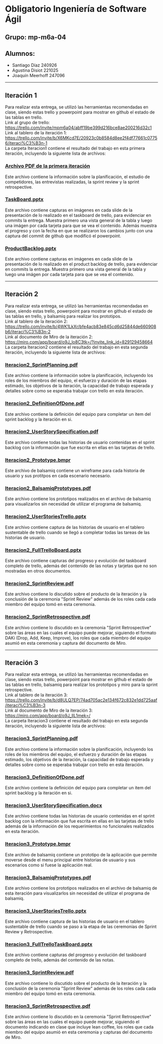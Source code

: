 # Obligatorio Ingeniería de Software Ágil
## Grupo: mp-m6a-04
## Alumnos:
- Santiago Díaz 240926
- Agustina Disiot 221025
- Joaquín Meerhoff 247096

---
## Iteración 1
Para realizar esta entrega, se utilizó las herramientas recomendadas en clase, siendo estas trello y powerpoint para mostrar en github el estado de las tablas en trello. 
<br>
Link al grupo de trello: https://trello.com/invite/mpm6a04/abff19be399d216bce8ae200216d32c1 
<br>
Link al tablero de la iteración 1: https://trello.com/invite/b/X6MKcd7E/20923c0b8584d8ee2f4df77661c07756/iteraci%C3%B3n-1
<br>
La carpeta Iteracion1 contiene el resultado del trabajo en esta primera iteración, incluyendo la siguiente lista de archivos:

### [Archivo PDF de la primera iteración](./Iteracion1/Iteracion1.pdf)
Este archivo contiene la información sobre la planificación, el estudio de competidores, las entrevistas realizadas, la sprint review y la sprint retrospective.

### [TaskBoard.pptx](./Iteracion1/TaskBoard.pptx)
Este archivo contiene capturas en imágenes en cada slide de la presentación de lo realizado en el taskboard de trello, para evidenciar en commits la entrega. Muestra primero una vista general de la tabla y luego una imágen por cada tarjeta para que se vea el contenido. Además muestra el progreso y con la fecha en que se realizaron los cambios junto con una captura del commit de github que modificó el powerpoint.

### [ProductBacklog.pptx](./Iteracion1/ProductBacklog.pptx)
Este archivo contiene capturas en imágenes en cada slide de la presentación de lo realizado en el product backlog de trello, para evidenciar en commits la entrega. Muestra primero una vista general de la tabla y luego una imágen por cada tarjeta para que se vea el contenido.

---
## Iteración 2
Para realizar esta entrega, se utilizó las herramientas recomendadas en clase, siendo estas trello, powerpoint para mostrar en github el estado de las tablas en trello, y balsamiq para realizar los prototipos. 
<br>
Link al tablero de la iteración 2: https://trello.com/invite/b/4WK1LkXr/bfe4acb83e845cd6d25844de660908b6/iteraci%C3%B3n-2
<br>
Link al documento de Miro de la iteración 2: https://miro.com/app/board/o9J_lo8C3tk=/?invite_link_id=829129458664
<br>
La carpeta Iteracion2 contiene el resultado del trabajo en esta segunda iteración, incluyendo la siguiente lista de archivos:

### [Iteracion2_SprintPlanning.pdf](./Iteracion2/Iteracion2_SprintPlanning.pdf)
Este archivo contiene la información sobre la planificación, incluyendo los roles de los miembros del equipo, el esfuerzo y duración de las etapas estimado, los objetivos de la iteración, la capacidad de trabajo esperada y detalles sobre como se esperaba trabajar con trello en esta iteración.

### [Iteracion2_DefinitionOfDone.pdf](./Iteracion2/Iteracion2_DefinitionOfDone.pdf)
Este archivo contiene la definición del equipo para completar un item del sprint backlog y la iteración en si.

### [Iteracion2_UserStorySpecification.pdf](./Iteracion2/Iteracion2_UserStorySpecification.pdf)
Este archivo contiene todas las historias de usuario contenidas en el sprint backlog con la información que fue escrita en ellas en las tarjetas de trello.

### [Iteracion2_Prototype.bmpr](./Iteracion2/Iteracion2_Prototype.bmpr)
Este archivo de balsamiq contiene un wireframe para cada historia de usuario y sus protitpos en cada escenario necesario.

### [Iteracion2_BalsamiqPrototypes.pdf](./Iteracion2/Iteracion2_BalsamiqPrototypes.pdf)
Este archivo contiene los prototipos realizados en el archivo de balsamiq para visualizarlos sin necesidad de utilizar el programa de balsamiq.

### [Iteracion2_UserStoriesTrello.pptx](./Iteracion2/Iteracion2_UserStoriesTrello.pptx)
Este archivo contiene captura de las historias de usuario en el tablero sustentable de trello cuando se llegó a completar todas las tareas de las historias de usuario.

### [Iteracion2_FullTrelloBoard.pptx](./Iteracion2/Iteracion2_FullTrelloBoard.pptx)
Este archivo contiene capturas del progreso y evolución del taskboard completo de trello, además del contenido de las notas y tarjetas que no son mostradas en otros documentos.

### [Iteracion2_SprintReview.pdf](./Iteracion2/Iteracion2_SprintReview.pdf)
Este archivo contiene lo discutido sobre el producto de la iteración y la conclusión de la ceremonia "Sprint Review" además de los roles cada cada miembro del equipo tomó en esta ceremonia.

### [Iteracion2_SprintRetrospective.pdf](./Iteracion2/Iteracion2_SprintRetrospective.pdf)
Este archivo contiene lo discutido en la ceremonia "Sprint Retrospective" sobre las áreas en las cuales el equipo puede mejorar, siguiendo el formato DAKi (Drop, Add, Keep, Improve), los roles que cada miembro del equipo asumió en esta ceremonia y captura del documento de Miro.

---
## Iteración 3
Para realizar esta entrega, se utilizó las herramientas recomendadas en clase, siendo estas trello, powerpoint para mostrar en github el estado de las tablas en trello, balsamiq para realizar los prototipos y miro para la sprint retrospective.
<br>
Link al tablero de la iteración 3: https://trello.com/invite/b/d8ULQ7EP/74ad705ac2e134f672c832e1dd725aaf/iteraci%C3%B3n-3
<br>
Link al documento de Miro de la iteración 3: https://miro.com/app/board/o9J_llL1mek=/
<br>
La carpeta Iteracion3 contiene el resultado del trabajo en esta segunda iteración, incluyendo la siguiente lista de archivos:

### [Iteracion3_SprintPlanning.pdf](./Iteracion3/Iteracion3_SprintPlanning.pdf)
Este archivo contiene la información sobre la planificación, incluyendo los roles de los miembros del equipo, el esfuerzo y duración de las etapas estimado, los objetivos de la iteración, la capacidad de trabajo esperada y detalles sobre como se esperaba trabajar con trello en esta iteración.

### [Iteracion3_DefinitionOfDone.pdf](./Iteracion3/Iteracion3_DefinitionOfDone.pdf)
Este archivo contiene la definición del equipo para completar un item del sprint backlog y la iteración en si.

### [Iteracion3_UserStorySpecification.docx](./Iteracion3/Iteracion3_UserStorySpecification.docx)
Este archivo contiene todas las historias de usuario contenidas en el sprint backlog con la información que fue escrita en ellas en las tarjetas de trello además de la información de los requerimientos no funcionales realizados en esta iteración.

### [Iteracion3_Prototype.bmpr](./Iteracion3/Iteracion3_Prototype.bmpr)
Este archivo de balsamiq contiene un prototipo de la aplicación que permite moverse desde el menu principal entre historias de usuario y sus escenarios como si fuese la aplicación real.

### [Iteracion3_BalsamiqPrototypes.pdf](./Iteracion3/Iteracion3_BalsamiqPrototypes.pdf)
Este archivo contiene los prototipos realizados en el archivo de balsamiq de esta iteración para visualizarlos sin necesidad de utilizar el programa de balsamiq.

### [Iteracion3_UserStoriesTrello.pptx](./Iteracion3/Iteracion3_UserStoriesTrello.pptx)
Este archivo contiene captura de las historias de usuario en el tablero sustentable de trello cuando se paso a la etapa de las ceremonias de Sprint Review y Retrospective.

### [Iteracion3_FullTrelloTaskBoard.pptx](Iteracion3\Iteracion3_FullTrelloTaskBoard.pptx)
Este archivo contiene capturas del progreso y evolución del taskboard completo de trello, además del contenido de las notas.

### [Iteracion3_SprintReview.pdf](./Iteracion3/Iteracion3_SprintReview.pdf)
Este archivo contiene lo discutido sobre el producto de la iteración y la conclusión de la ceremonia "Sprint Review" además de los roles cada cada miembro del equipo tomó en esta ceremonia.

### [Iteracion3_SprintRetrospective.pdf](./Iteracion3/Iteracion3_SprintRetrospective.pdf)
Este archivo contiene lo discutido en la ceremonia "Sprint Retrospective" sobre las áreas en las cuales el equipo puede mejorar, siguiendo el documento indicando en clase que incluye lean coffee, los roles que cada miembro del equipo asumió en esta ceremonia y capturas del documento de Miro.
